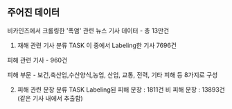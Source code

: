 ## 주어진 데이터

비카인즈에서 크롤링한 '폭염' 관련 뉴스 기사 데이터 - 총 13만건

1. 재해 관련 기사 분류 TASK
이 중에서 Labeling한 기사 7696건

피해 관련 기사 - 960건 

피해 부문 - 보건,축산업,수산양식,농업, 산업, 교통, 전력, 기타 피해 등 8가지로 구성

2. 피해 관련 문장 분류 TASK
Labeling된 피해 문장 : 1811건
비 피해 문장 : 13893건 (같은 기사 내에서 추출함)

